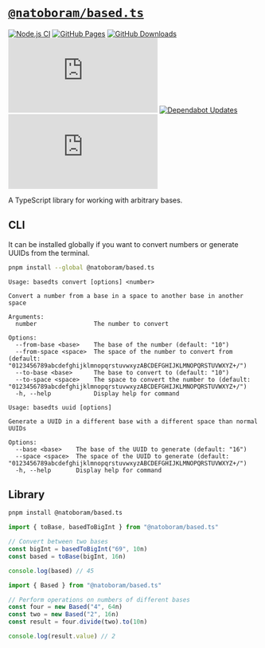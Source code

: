 # [`@natoboram/based.ts`](https://github.com/NatoBoram/based.ts)

[![Node.js CI](https://github.com/NatoBoram/based.ts/actions/workflows/node.js.yaml/badge.svg)](https://github.com/NatoBoram/based.ts/actions/workflows/node.js.yaml) [![GitHub Pages](https://github.com/NatoBoram/based.ts/actions/workflows/github-pages.yaml/badge.svg)](https://github.com/NatoBoram/based.ts/actions/workflows/github-pages.yaml) [![GitHub Downloads](https://img.shields.io/github/downloads/NatoBoram/based.ts/total?logo=github)](https://github.com/NatoBoram/based.ts/releases) [![NPM Downloads](https://img.shields.io/npm/dt/%40natoboram/based.ts?logo=npm)](https://www.npmjs.com/package/@natoboram/based.ts) [![Dependabot Updates](https://github.com/NatoBoram/based.ts/actions/workflows/dependabot/dependabot-updates/badge.svg)](https://github.com/NatoBoram/based.ts/actions/workflows/dependabot/dependabot-updates) [![Wakapi](https://wakapi.dev/api/badge/NatoBoram/interval:any/project:based.ts)](https://wakapi.dev/summary?interval=any&project=based.ts)

A TypeScript library for working with arbitrary bases.

## CLI

It can be installed globally if you want to convert numbers or generate UUIDs from the terminal.

```sh
pnpm install --global @natoboram/based.ts
```

```log
Usage: basedts convert [options] <number>

Convert a number from a base in a space to another base in another space

Arguments:
  number                The number to convert

Options:
  --from-base <base>    The base of the number (default: "10")
  --from-space <space>  The space of the number to convert from (default: "0123456789abcdefghijklmnopqrstuvwxyzABCDEFGHIJKLMNOPQRSTUVWXYZ+/")
  --to-base <base>      The base to convert to (default: "10")
  --to-space <space>    The space to convert the number to (default: "0123456789abcdefghijklmnopqrstuvwxyzABCDEFGHIJKLMNOPQRSTUVWXYZ+/")
  -h, --help            Display help for command
```

```log
Usage: basedts uuid [options]

Generate a UUID in a different base with a different space than normal UUIDs

Options:
  --base <base>    The base of the UUID to generate (default: "16")
  --space <space>  The space of the UUID to generate (default: "0123456789abcdefghijklmnopqrstuvwxyzABCDEFGHIJKLMNOPQRSTUVWXYZ+/")
  -h, --help       Display help for command
```

## Library

```sh
pnpm install @natoboram/based.ts
```

```ts
import { toBase, basedToBigInt } from "@natoboram/based.ts"

// Convert between two bases
const bigInt = basedToBigInt("69", 10n)
const based = toBase(bigInt, 16n)

console.log(based) // 45
```

```ts
import { Based } from "@natoboram/based.ts"

// Perform operations on numbers of different bases
const four = new Based("4", 64n)
const two = new Based("2", 16n)
const result = four.divide(two).to(10n)

console.log(result.value) // 2
```
